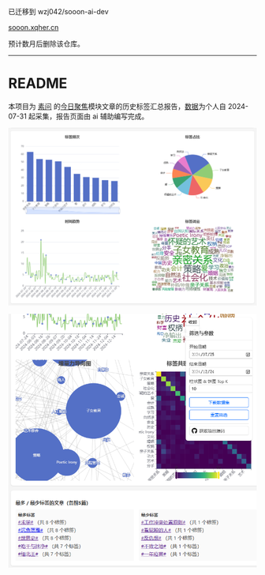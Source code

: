 
已迁移到 wzj042/sooon-ai-dev

[sooon.xqher.cn](https://sooon.xqher.cn)

预计数月后删除该仓库。

---

# README

本项目为 [素问](https://zhuanlan.zhihu.com/p/620744835) 的[今日聚焦](https://zhuanlan.zhihu.com/p/9807412987)模块文章的历史标签汇总报告，[数据](assets/articles.csv)为个人自 2024-07-31 起采集，报告页面由 ai 辅助编写完成。

![预览图](./assets/总览图.png)

![筛选预览图](./assets/筛选预览.png)
